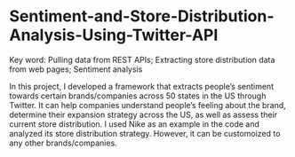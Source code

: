# Sentiment-and-Store-Distribution-Analysis-Using-Twitter-API
Key word: Pulling data from REST APIs; Extracting store distribution data from web pages; Sentiment analysis

In this project, I developed a framework that extracts people’s sentiment towards certain brands/companies across 50 states in the US through Twitter. It can help companies understand people’s feeling about the brand, determine their expansion strategy across the US, as well as assess their current store distribution. I used Nike as an example in the code and analyzed its store distribution strategy. However, it can be customoized to any other brands/companies.

